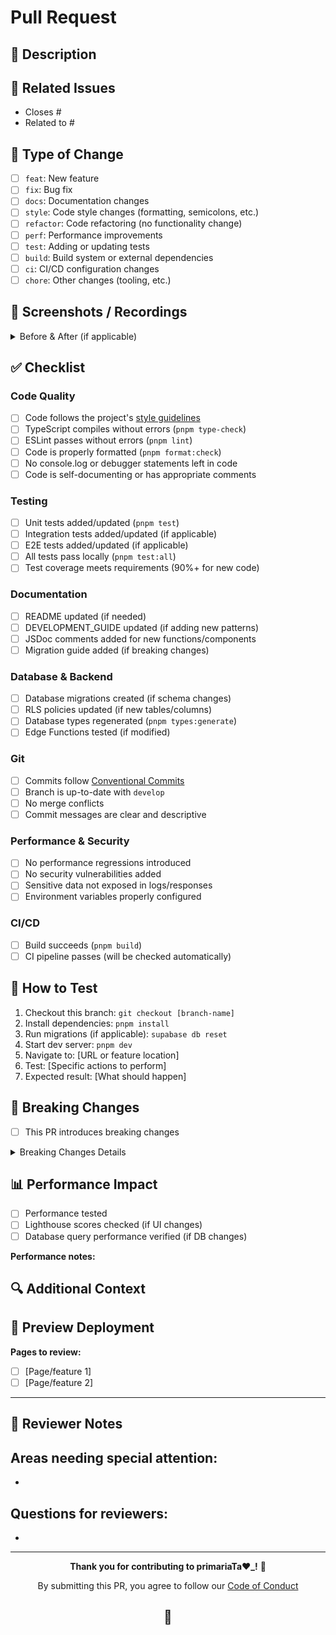 # Pull Request

## 📝 Description

<!-- Provide a clear and concise description of what this PR does -->



## 🔗 Related Issues

<!-- Link to related issues using keywords: Closes #123, Fixes #456, Related to #789 -->

- Closes #
- Related to #

## 🎯 Type of Change

<!-- Mark the relevant option with an [x] -->

- [ ] `feat`: New feature
- [ ] `fix`: Bug fix
- [ ] `docs`: Documentation changes
- [ ] `style`: Code style changes (formatting, semicolons, etc.)
- [ ] `refactor`: Code refactoring (no functionality change)
- [ ] `perf`: Performance improvements
- [ ] `test`: Adding or updating tests
- [ ] `build`: Build system or external dependencies
- [ ] `ci`: CI/CD configuration changes
- [ ] `chore`: Other changes (tooling, etc.)

## 🎨 Screenshots / Recordings

<!-- For UI changes, add before/after screenshots or screen recordings -->

<details>
<summary>Before & After (if applicable)</summary>

**Before:**
<!-- Add screenshot or describe previous behavior -->

**After:**
<!-- Add screenshot or describe new behavior -->

</details>

## ✅ Checklist

<!-- Mark completed items with [x] -->

### Code Quality
- [ ] Code follows the project's [style guidelines](CONTRIBUTING.md#code-standards)
- [ ] TypeScript compiles without errors (`pnpm type-check`)
- [ ] ESLint passes without errors (`pnpm lint`)
- [ ] Code is properly formatted (`pnpm format:check`)
- [ ] No console.log or debugger statements left in code
- [ ] Code is self-documenting or has appropriate comments

### Testing
- [ ] Unit tests added/updated (`pnpm test`)
- [ ] Integration tests added/updated (if applicable)
- [ ] E2E tests added/updated (if applicable)
- [ ] All tests pass locally (`pnpm test:all`)
- [ ] Test coverage meets requirements (90%+ for new code)

### Documentation
- [ ] README updated (if needed)
- [ ] DEVELOPMENT_GUIDE updated (if adding new patterns)
- [ ] JSDoc comments added for new functions/components
- [ ] Migration guide added (if breaking changes)

### Database & Backend
- [ ] Database migrations created (if schema changes)
- [ ] RLS policies updated (if new tables/columns)
- [ ] Database types regenerated (`pnpm types:generate`)
- [ ] Edge Functions tested (if modified)

### Git
- [ ] Commits follow [Conventional Commits](https://www.conventionalcommits.org/)
- [ ] Branch is up-to-date with `develop`
- [ ] No merge conflicts
- [ ] Commit messages are clear and descriptive

### Performance & Security
- [ ] No performance regressions introduced
- [ ] No security vulnerabilities added
- [ ] Sensitive data not exposed in logs/responses
- [ ] Environment variables properly configured

### CI/CD
- [ ] Build succeeds (`pnpm build`)
- [ ] CI pipeline passes (will be checked automatically)

## 🧪 How to Test

<!-- Provide step-by-step instructions for reviewers to test this PR -->

1. Checkout this branch: `git checkout [branch-name]`
2. Install dependencies: `pnpm install`
3. Run migrations (if applicable): `supabase db reset`
4. Start dev server: `pnpm dev`
5. Navigate to: [URL or feature location]
6. Test: [Specific actions to perform]
7. Expected result: [What should happen]

## 🚨 Breaking Changes

<!-- List any breaking changes and migration steps required -->

- [ ] This PR introduces breaking changes

<details>
<summary>Breaking Changes Details</summary>

**What breaks:**
<!-- Describe what existing functionality will break -->

**Migration steps:**
<!-- Provide step-by-step migration instructions -->

1.
2.

</details>

## 📊 Performance Impact

<!-- Describe any performance implications (positive or negative) -->

- [ ] Performance tested
- [ ] Lighthouse scores checked (if UI changes)
- [ ] Database query performance verified (if DB changes)

**Performance notes:**
<!-- Add benchmarks, metrics, or observations -->



## 🔍 Additional Context

<!-- Add any other context, implementation notes, or design decisions -->



## 📸 Preview Deployment

<!-- Vercel will automatically comment with preview URL -->
<!-- Add any specific pages/features to test in the preview -->

**Pages to review:**
- [ ] [Page/feature 1]
- [ ] [Page/feature 2]

---

## 👀 Reviewer Notes

<!-- Optional: Add specific areas you want reviewers to focus on -->

**Areas needing special attention:**
-
-

**Questions for reviewers:**
-
-

---

<div align="center">

**Thank you for contributing to primariaTa❤️\_!** 🚀

By submitting this PR, you agree to follow our [Code of Conduct](CONTRIBUTING.md#code-of-conduct)

## 🙊

</div>
